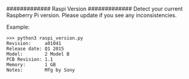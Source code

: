 #############
Raspi Version
#############
Detect your current Raspberry Pi version. Please update if you see any
inconsistencies.

Example:

    >>> python3 raspi_version.py
    Revision:     a01041
    Release date: Q1 2015
    Model:        2 Model B
    PCB Revision: 1.1
    Memory:       1 GB
    Notes:        Mfg by Sony
